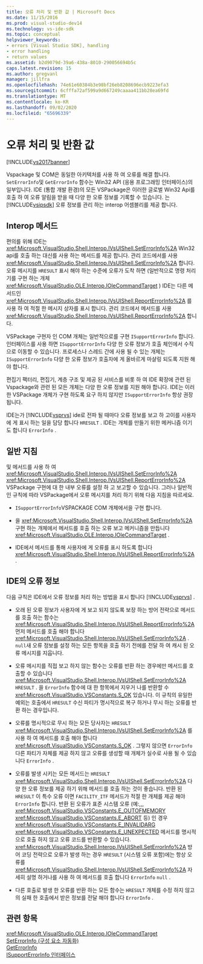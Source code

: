 ```yaml
---
title: 오류 처리 및 반환 값 | Microsoft Docs
ms.date: 11/15/2016
ms.prod: visual-studio-dev14
ms.technology: vs-ide-sdk
ms.topic: conceptual
helpviewer_keywords:
- errors [Visual Studio SDK], handling
- error handling
- return values
ms.assetid: b2d9079d-39a6-438a-8010-290056694b5c
caps.latest.revision: 15
ms.author: gregvanl
manager: jillfra
ms.openlocfilehash: 74e61e60384b3e98bf26eb8208696ecb9223efa3
ms.sourcegitcommit: 6cfffa72af599a9d667249caaaa411bb28ea69fd
ms.translationtype: MT
ms.contentlocale: ko-KR
ms.lasthandoff: 09/02/2020
ms.locfileid: "65696339"
---
```

# <a name="error-handling-and-return-values"></a>오류 처리 및 반환 값
[!INCLUDE[vs2017banner](../includes/vs2017banner.md)]

Vspackage 및 COM은 동일한 아키텍처를 사용 하 여 오류를 해결 합니다. `SetErrorInfo`및 `GetErrorInfo` 함수는 Win32 API (응용 프로그래밍 인터페이스)의 일부입니다. IDE (통합 개발 환경)의 모든 VSPackage은 이러한 글로벌 Win32 Api를 호출 하 여 오류 알림을 받을 때 다양 한 오류 정보를 기록할 수 있습니다. 는 [!INCLUDE[vsipsdk](../includes/vsipsdk-md.md)] 오류 정보를 관리 하는 interop 어셈블리를 제공 합니다.  
  
## <a name="interop-methods"></a>Interop 메서드  
 편의를 위해 IDE는 <xref:Microsoft.VisualStudio.Shell.Interop.IVsUIShell.SetErrorInfo%2A> Win32 api를 호출 하는 대신를 사용 하는 메서드를 제공 합니다. 관리 코드에서를 사용 <xref:Microsoft.VisualStudio.Shell.Interop.IVsUIShell.SetErrorInfo%2A> 합니다. 오류 메시지를 `HRESULT` 표시 해야 하는 수준에 오류가 도착 하면 (일반적으로 명령 처리기를 구현 하는 개체 <xref:Microsoft.VisualStudio.OLE.Interop.IOleCommandTarget> ) IDE는 다른 메서드인 <xref:Microsoft.VisualStudio.Shell.Interop.IVsUIShell.ReportErrorInfo%2A> 를 사용 하 여 적절 한 메시지 상자를 표시 합니다. 관리 코드에서 메서드를 사용 <xref:Microsoft.VisualStudio.Shell.Interop.IVsUIShell.ReportErrorInfo%2A> 합니다.  
  
 VSPackage 구현자 인 COM 개체는 일반적으로를 구현 `ISupportErrorInfo` 합니다. 인터페이스를 사용 하면 `ISupportErrorInfo` 다양 한 오류 정보가 호출 체인에서 수직으로 이동할 수 있습니다. 프로세스나 스레드 간에 사용 될 수 있는 개체는 `ISupportErrorInfo` 다양 한 오류 정보가 호출자에 게 올바르게 마샬링 되도록 지원 해야 합니다.  
  
 편집기 팩터리, 편집기, 계층 구조 및 제공 된 서비스를 비롯 하 여 IDE 확장에 관련 된 Vspackage와 관련 된 모든 개체는 다양 한 오류 정보를 지원 해야 합니다. IDE는 이러한 VSPackage 개체가 구현 하도록 요구 하지 않지만 `ISupportErrorInfo` 항상 권장 됩니다.  
  
 IDE는가 [!INCLUDE[vsprvs](../includes/vsprvs-md.md)] ide로 전파 될 때마다 오류 정보를 보고 하 고이를 사용자에 게 표시 하는 일을 담당 합니다 `HRESULT` . IDE는 개체를 만들기 위한 메커니즘 이기도 합니다 `ErrorInfo` .  
  
## <a name="general-guidelines"></a>일반 지침  
 및 메서드를 사용 하 여 <xref:Microsoft.VisualStudio.Shell.Interop.IVsUIShell.SetErrorInfo%2A> <xref:Microsoft.VisualStudio.Shell.Interop.IVsUIShell.ReportErrorInfo%2A> VSPackage 구현에 대 한 내부 오류를 설정 하 고 보고할 수 있습니다. 그러나 일반적인 규칙에 따라 VSPackage에서 오류 메시지를 처리 하기 위해 다음 지침을 따르세요.  
  
- `ISupportErrorInfo`VSPACKAGE COM 개체에서을 구현 합니다.  
  
- 을 <xref:Microsoft.VisualStudio.Shell.Interop.IVsUIShell.SetErrorInfo%2A> 구현 하는 개체에서 메서드를 호출 하는 오류 보고 메커니즘을 만듭니다 <xref:Microsoft.VisualStudio.OLE.Interop.IOleCommandTarget> .  
  
- IDE에서 메서드를 통해 사용자에 게 오류를 표시 하도록 합니다 <xref:Microsoft.VisualStudio.Shell.Interop.IVsUIShell.ReportErrorInfo%2A> .  
  
## <a name="error-information-in-the-ide"></a>IDE의 오류 정보  
 다음 규칙은 IDE에서 오류 정보를 처리 하는 방법을 표시 합니다 [!INCLUDE[vsprvs](../includes/vsprvs-md.md)] .  
  
- 오래 된 오류 정보가 사용자에 게 보고 되지 않도록 보장 하는 방어 전략으로 메서드를 호출 하는 함수는 <xref:Microsoft.VisualStudio.Shell.Interop.IVsUIShell.ReportErrorInfo%2A> 먼저 메서드를 호출 해야 합니다 <xref:Microsoft.VisualStudio.Shell.Interop.IVsUIShell.SetErrorInfo%2A> . `null`새 오류 정보를 설정 하는 모든 항목을 호출 하기 전에를 전달 하 여 캐시 된 오류 메시지를 지웁니다.  
  
- 오류 메시지를 직접 보고 하지 않는 함수는 오류를 반환 하는 경우에만 메서드를 호출할 수 있습니다 <xref:Microsoft.VisualStudio.Shell.Interop.IVsUIShell.SetErrorInfo%2A> `HRESULT` . 을 `ErrorInfo` 함수에 대 한 항목에서 지우거 나를 반환할 수 <xref:Microsoft.VisualStudio.VSConstants.S_OK> 있습니다. 이 규칙의 유일한 예외는 호출에서 `HRESULT` 수신 파티가 명시적으로 복구 하거나 무시 하는 오류를 반환 하는 경우입니다.  
  
- 오류를 명시적으로 무시 하는 모든 당사자는 `HRESULT` <xref:Microsoft.VisualStudio.Shell.Interop.IVsUIShell.SetErrorInfo%2A> 를 사용 하 여 메서드를 호출 해야 합니다 <xref:Microsoft.VisualStudio.VSConstants.S_OK> . 그렇지 않으면 `ErrorInfo` 다른 파티가 자체를 제공 하지 않고 오류를 생성할 때 개체가 실수로 사용 될 수 있습니다 `ErrorInfo` .  
  
- 오류를 발생 시키는 모든 메서드는 `HRESULT` <xref:Microsoft.VisualStudio.Shell.Interop.IVsUIShell.SetErrorInfo%2A> 다양 한 오류 정보를 제공 하기 위해 메서드를 호출 하는 것이 좋습니다. 반환 된 `HRESULT` 이 특수 오류 이면 `FACILITY_ITF` 메서드가 적절 한 개체를 제공 해야 `ErrorInfo` 합니다. 반환 된 오류가 표준 시스템 오류 (예:,,, <xref:Microsoft.VisualStudio.VSConstants.E_OUTOFMEMORY> <xref:Microsoft.VisualStudio.VSConstants.E_ABORT> 등) 인 경우 <xref:Microsoft.VisualStudio.VSConstants.E_INVALIDARG> <xref:Microsoft.VisualStudio.VSConstants.E_UNEXPECTED> 메서드를 명시적으로 호출 하지 않고 오류 코드를 반환할 수 있습니다. <xref:Microsoft.VisualStudio.Shell.Interop.IVsUIShell.SetErrorInfo%2A> 방어 코딩 전략으로 오류가 발생 하는 경우 `HRESULT` (시스템 오류 포함)에는 항상 오류를 <xref:Microsoft.VisualStudio.Shell.Interop.IVsUIShell.SetErrorInfo%2A> 자세히 설명 하거나를 사용 하 여 메서드를 호출 합니다 `ErrorInfo` `null` .  
  
- 다른 호출로 발생 한 오류를 반환 하는 모든 함수는 `HRESULT` 개체를 수정 하지 않고의 실패 한 호출에서 받은 정보를 전달 해야 합니다 `ErrorInfo` .  
  
## <a name="see-also"></a>관련 항목  
 <xref:Microsoft.VisualStudio.OLE.Interop.IOleCommandTarget>   
 [SetErrorInfo (구성 요소 자동화)](https://msdn.microsoft.com/8eaacfac-fc37-4eaa-870b-10b99d598d66)   
 [GetErrorInfo](https://msdn.microsoft.com/03317526-8c4f-4173-bc10-110c8112676a)   
 [ISupportErrorInfo 인터페이스](https://msdn.microsoft.com/42d33066-36b4-4a5b-aa5d-46682e560f32)
